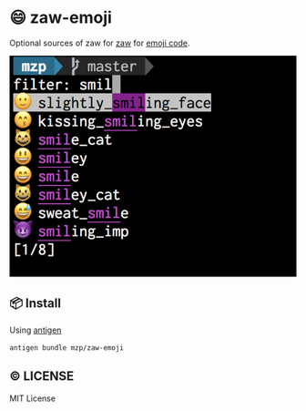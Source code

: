 # :smile: zaw-emoji
Optional sources of zaw for [zaw](https://github.com/zsh-users/zaw) for [emoji code](https://www.webpagefx.com/tools/emoji-cheat-sheet/).

![](https://github.com/mzp/zaw-emoji/blob/master/emoji.png?raw=true)

## :package: Install
Using [antigen](https://github.com/zsh-users/antigen)

```sh
antigen bundle mzp/zaw-emoji
```

## :copyright: LICENSE

MIT License
